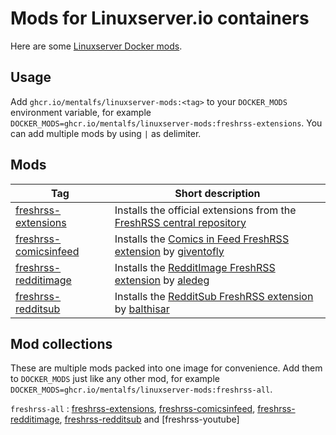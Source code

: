 # Mods for Linuxserver.io containers

Here are some [Linuxserver Docker mods](https://github.com/linuxserver/docker-mods/).


## Usage

Add `ghcr.io/mentalfs/linuxserver-mods:<tag>` to your `DOCKER_MODS` environment variable, for example `DOCKER_MODS=ghcr.io/mentalfs/linuxserver-mods:freshrss-extensions`. You can add multiple mods by using `|` as delimiter.


## Mods

| Tag                     | Short description                                                                               |
|-------------------------|-------------------------------------------------------------------------------------------------|
| [freshrss-extensions]   | Installs the official extensions from the [FreshRSS central repository]                         |
| [freshrss-comicsinfeed] | Installs the [Comics in Feed FreshRSS extension] by [giventofly](https://github.com/giventofly) |
| [freshrss-redditimage]  | Installs the [RedditImage FreshRSS extension] by [aledeg](https://github.com/aledeg)            |
| [freshrss-redditsub]    | Installs the [RedditSub FreshRSS extension] by [balthisar](https://github.com/balthisar)        |

## Mod collections

These are multiple mods packed into one image for convenience. Add them to `DOCKER_MODS` just like any other mod, for example `DOCKER_MODS=ghcr.io/mentalfs/linuxserver-mods:freshrss-all`.

`freshrss-all` 
: [freshrss-extensions], [freshrss-comicsinfeed], [freshrss-redditimage], [freshrss-redditsub] and [freshrss-youtube]


[freshrss-extensions]:               freshrss-extensions/README.md
[FreshRSS central repository]:       https://github.com/FreshRSS/Extensions
[freshrss-comicsinfeed]:             freshrss-comicsinfeed/README.md
[Comics in Feed FreshRSS extension]: https://github.com/giventofly/freshrss-comicsinfeed
[freshrss-redditimage]:              freshrss-redditimage/README.md
[RedditImage FreshRSS extension]:    https://github.com/aledeg/xExtension-RedditImage
[freshrss-redditsub]:                freshrss-redditsub/README.md
[RedditSub FreshRSS extension]:      https://github.com/balthisar/xExtension-RedditSub
